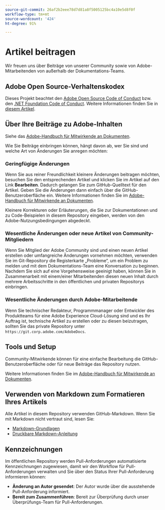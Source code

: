```yaml
---
source-git-commit: 26af2b2eee78d7d81a8f5005125bc4a10e5d8f0f
workflow-type: tm+mt
source-wordcount: '424'
ht-degree: 91%

---
```

# Artikel beitragen

Wir freuen uns über Beiträge von unserer Community sowie von Adobe-Mitarbeitenden von außerhalb der Dokumentations-Teams.

## Adobe Open Source-Verhaltenskodex

Dieses Projekt beachtet den [Adobe Open Source Code of Conduct](code-of-conduct.md) bzw. den [.NET Foundation Code of Conduct](https://dotnetfoundation.org/code-of-conduct). Weitere Informationen finden Sie in [diesem Artikel](contributing.md).

## Über Ihre Beiträge zu Adobe-Inhalten

Siehe das [Adobe-Handbuch für Mitwirkende an Dokumenten](https://experienceleague.adobe.com/docs/contributor/contributor-guide/introduction.html?lang=de).

Wie Sie Beiträge einbringen können, hängt davon ab, wer Sie sind und welche Art von Änderungen Sie anregen möchten:

### Geringfügige Änderungen

Wenn Sie aus reiner Freundlichkeit kleinere Änderungen beitragen möchten, besuchen Sie den entsprechenden Artikel und klicken Sie im Artikel auf den Link **Bearbeiten**. Dadurch gelangen Sie zum GitHub-Quelltext für den Artikel. Geben Sie die Änderungen dann einfach über die GitHub-Benutzeroberfläche ein. Weitere Informationen finden Sie im [Adobe-Handbuch für Mitwirkende an Dokumenten](https://experienceleague.adobe.com/docs/contributor/contributor-guide/introduction.html?lang=de).

Kleinere Korrekturen oder Erläuterungen, die Sie zur Dokumentationen und zu Code-Beispielen in diesem Repository eingeben, werden von den Adobe-Nutzungsbedingungen abgedeckt.

### Wesentliche Änderungen oder neue Artikel von Community-Mitgliedern

Wenn Sie Mitglied der Adobe Community sind und einen neuen Artikel erstellen oder umfangreiche Änderungen vornehmen möchten, verwenden Sie im Git-Repository die Registerkarte „Probleme“, um ein Problem zu melden und mit dem Dokumentations-Team eine Konversation zu beginnen. Nachdem Sie sich auf eine Vorgehensweise geeinigt haben, können Sie in Zusammenarbeit mit einem/einer Mitarbeitenden diesen neuen Inhalt durch mehrere Arbeitsschritte in den öffentlichen und privaten Repositorys einbringen.

<!--
If you submit a pull request with significant changes to documentation and code examples, you'll see a message in the pull request asking you to submit an online contribution license agreement (CLA). We need you to complete the online form before we can review your pull request.
-->

### Wesentliche Änderungen durch Adobe-Mitarbeitende

Wenn Sie technischer Redakteur, Programmmanager oder Entwickler des Produktteams für eine Adobe Experience Cloud-Lösung sind und es Ihr Auftrag ist, technische Artikel zu erstellen oder zu diesen beizutragen, sollten Sie das private Repository unter `https://git.corp.adobe.com/AdobeDocs`.

<!--Employees from other parts of the Adobe world should use the public repo for minor updates.-->

## Tools und Setup

Community-Mitwirkende können für eine einfache Bearbeitung die GitHub-Benutzeroberfläche oder für neue Beiträge das Repository nutzen.

Weitere Informationen finden Sie im [Adobe-Handbuch für Mitwirkende an Dokumenten](https://experienceleague.adobe.com/docs/contributor/contributor-guide/introduction.html?lang=de).

## Verwenden von Markdown zum Formatieren Ihres Artikels

Alle Artikel in diesem Repository verwenden GitHub-Markdown. Wenn Sie mit Markdown nicht vertraut sind, lesen Sie:

* [Markdown-Grundlagen](https://docs.github.com/de/get-started/writing-on-github/getting-started-with-writing-and-formatting-on-github)
* [Druckbare Markdown-Anleitung](https://guides.github.com/pdfs/markdown-cheatsheet-online.pdf)

## Kennzeichnungen

Im öffentlichen Repository werden Pull-Anforderungen automatisierte Kennzeichnungen zugewiesen, damit wir den Workflow für Pull-Anforderungen verwalten und Sie über den Status Ihrer Pull-Anforderung informieren können:

* **Änderung an Autor gesendet**: Der Autor wurde über die ausstehende Pull-Anforderung informiert.
* **Bereit zum Zusammenführen**: Bereit zur Überprüfung durch unser Überprüfungs-Team für Pull-Anforderungen.
